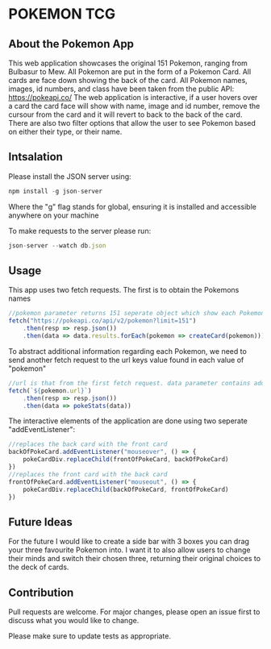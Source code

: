 # POKEMON TCG

## About the Pokemon App
This web application showcases the original 151 Pokemon, ranging from Bulbasur to Mew.
All Pokemon are put in the form of a Pokemon Card. All cards are face down showing the back of the card.
All Pokemon names, images, id numbers, and class have been taken from the public API:
https://pokeapi.co/
The web application is interactive, if a user hovers over a card the card face will show with name, image and id number, remove the cursour from the card and it will revert to back to the back of the card.
There are also two filter options that allow the user to see Pokemon based on either their type, or their name. 

## Intsalation
Please install the JSON server using:
```javascript
npm install -g json-server
```
Where the "g" flag stands for global, ensuring it is installed and accessible anywhere on your machine

To make requests to the server please run:
```javascript
json-server --watch db.json
```


## Usage
This app uses two fetch requests. The first is to obtain the Pokemons names
```javascript
//pokemon parameter returns 151 seperate object which show each Pokemons name, and a key url which includes additional information 
fetch("https://pokeapi.co/api/v2/pokemon?limit=151")
    .then(resp => resp.json())
    .then(data => data.results.forEach(pokemon => createCard(pokemon)))
```
To abstract additional information regarding each Pokemon, we need to send another fetch request to the url keys value found in each value of "pokemon"
```javascript
//url is that from the first fetch request. data parameter contains additional info, like image, name, id number and type
fetch(`${pokemon.url}`)
    .then(resp => resp.json())
    .then(data => pokeStats(data))
```
The interactive elements of the application are done using two seperate "addEventListener":
```javascript
//replaces the back card with the front card
backOfPokeCard.addEventListener("mouseover", () => {
    pokeCardDiv.replaceChild(frontOfPokeCard, backOfPokeCard)
})
//replaces the front card with the back card 
frontOfPokeCard.addEventListener("mouseout", () => {
    pokeCardDiv.replaceChild(backOfPokeCard, frontOfPokeCard)
})
```

## Future Ideas
For the future I would like to create a side bar with 3 boxes you can drag your three favourite Pokemon into. 
I want it to also allow users to change their minds and switch their chosen three, returning their original choices to the deck of cards.

## Contribution
Pull requests are welcome. For major changes, please open an issue first to discuss what you would like to change.


Please make sure to update tests as appropriate.